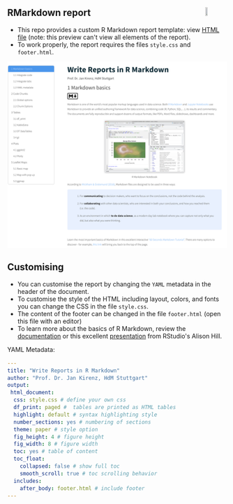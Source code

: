 ## RMarkdown report <img src="https://bookdown.org/yihui/rmarkdown/images/hex-rmarkdown.png" align="right" width="10%" height="10%" />

- This repo provides a custom R Markdown report template: view [HTML file](https://htmlpreview.github.io/?https://github.com/kirenz/markdown-report/blob/master/markdown-report.html) (note: this preview can't view all elements of the report). 
- To work properly, the report requires the files `style.css` and `footer.html`. 


![](https://github.com/kirenz/markdown-report/blob/master/screenshot.png)

## Customising

- You can customise the report by changing the `YAML` metadata in the header of the document. 
- To customise the style of the HTML including layout, colors, and fonts you can change the CSS in the file `style.css`. 
- The content of the footer can be changed in the file `footer.html` (open this file with an editor) 
- To learn more about the basics of R Markdown, review the [documentation](https://rmarkdown.rstudio.com) or this excellent [presentation](https://drive.google.com/file/d/1mD6qQlUft2g5oc3SGVuOUGHpE3FtStkr/view) from RStudio's Alison Hill.


YAML Metadata:

``` yaml
---
title: "Write Reports in R Markdown"
author: "Prof. Dr. Jan Kirenz, HdM Stuttgart"
output:
 html_document: 
  css: style.css # define your own css
  df_print: paged #  tables are printed as HTML tables 
  highlight: default # syntax highlighting style 
  number_sections: yes # numbering of sections
  theme: paper # style option
  fig_height: 4 # figure height
  fig_width: 8 # figure width
  toc: yes # table of content
  toc_float: 
    collapsed: false # show full toc
    smooth_scroll: true # toc scrolling behavior
  includes:
    after_body: footer.html # include footer
---
```

